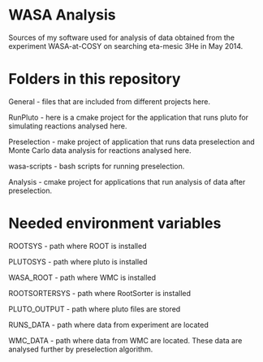 WASA Analysis
==============
Sources of my software used for analysis of data obtained from the experiment WASA-at-COSY on searching eta-mesic 3He in May 2014.


Folders in this repository
==========================


General - files that are included from different projects here.

RunPluto - here is a cmake project for the application that runs pluto for simulating reactions analysed here.

Preselection - make project of application that runs data preselection and Monte Carlo data analysis for reactions analysed here.

wasa-scripts - bash scripts for running preselection.

Analysis - cmake project for applications that run analysis of data after preselection.



Needed environment variables
============================

ROOTSYS - path where ROOT is installed

PLUTOSYS - path where pluto is installed

WASA_ROOT - path where WMC is installed

ROOTSORTERSYS - path where RootSorter is installed

PLUTO_OUTPUT - path where pluto files are stored

RUNS_DATA - path where data from experiment are located

WMC_DATA - path where data from WMC are located. These data are analysed further by preselection algorithm.

